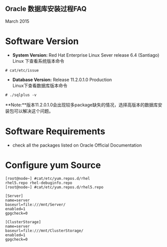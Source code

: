 Oracle 数据库安装过程FAQ 
------------------------
March 2015   

# Software Version
- **System Version:**
Red Hat Enterprise Linux Sever release 6.4 (Santiago)    
Linux 下查看系统版本命令
<pre><code># cat/etc/issue 
</code></pre>

- **Database Version:**
Release 11.2.0.1.0 Production  
Linux下查看数据库版本命令  
<pre><code># ./sqlplus -v
</code></pre>
**Note:**版本11.2.0.1.0会出现较多package缺失的情况，选择高版本的数据库安装包可以解决这个问题。  

# Software Requirements
- check all the packages listed on Oracle Official Documentation

# Configure yum Source
<pre><code>[root@node~] #cat/etc/yum.repos.d/rhel   
rhel5.repo rhel-debuginfo.repo   
[root@node~] #cat/etc/yum.repos.d/rhel5.repo  

[Server]  
name=server
baseurl=file:///mnt/Server/  
enabled=1   
gpgcheck=0   

[ClusterStorage]   
name=server   
baseurl=file:///mnt/ClusterStorage/   
enabled=1   
gpgcheck=0   
</code></pre>

